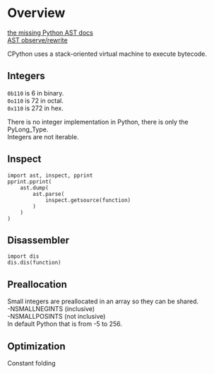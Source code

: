 # Overview

[the missing Python AST docs](https://greentreesnakes.readthedocs.io/)  
[AST observe/rewrite](https://astor.readthedocs.io/)  

CPython uses a stack-oriented virtual machine to execute bytecode.  

## Integers
`0b110` is 6 in binary.  
`0o110` is 72 in octal.  
`0x110` is 272 in hex.  

There is no integer implementation in Python, there is only the PyLong_Type.  
Integers are not iterable.  

## Inspect
```
import ast, inspect, pprint
pprint.pprint(
	ast.dump(
		ast.parse(
			inspect.getsource(function)
		)
	)
)
```

## Disassembler
```
import dis
dis.dis(function)
```

## Preallocation
Small integers are preallocated in an array so they can be shared.  
-NSMALLNEGINTS (inclusive)  
-NSMALLPOSINTS (not inclusive)  
In default Python that is from -5 to 256.  

## Optimization
Constant folding  